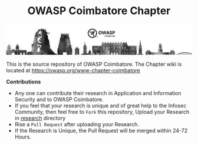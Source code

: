 <h1 align="center">OWASP Coimbatore Chapter</h1>

![OWASP Coimbatore Chapter](/assets/images/OWASP_Cbe_Banner.png)

This is the source repository of OWASP Coimbatore. The Chapter wiki is located at https://owasp.org/www-chapter-coimbatore

**Contributions**

- Any one can contribute their research in Application and Information Security and to OWASP Coimbatore.
- If you feel that your research is unique and of great help to the Infosec Community, then feel free to `Fork` this repository, Upload your Research in [research](research) directory
- Rise a `Pull Request` after uploading your Research.
- If the Research is Unique, the Pull Request will be merged within 24-72 Hours.
